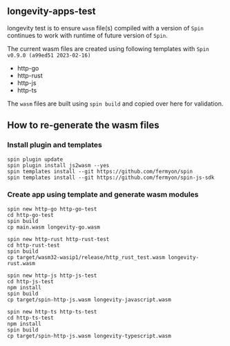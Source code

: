 ## longevity-apps-test

longevity test is to ensure `wasm` file(s) compiled with a version of `Spin` continues to work with runtime of future version of `Spin`. 

The current wasm files are created using following templates with `Spin v0.9.0 (a99ed51 2023-02-16)`

- http-go
- http-rust
- http-js
- http-ts

The `wasm` files are built using `spin build` and copied over here for validation.

## How to re-generate the wasm files

### Install plugin and templates

```
spin plugin update
spin plugin install js2wasm --yes
spin templates install --git https://github.com/fermyon/spin
spin templates install --git https://github.com/fermyon/spin-js-sdk
```

### Create app using template and generate wasm modules

```
spin new http-go http-go-test
cd http-go-test
spin build
cp main.wasm longevity-go.wasm
```

```
spin new http-rust http-rust-test
cd http-rust-test
spin build
cp target/wasm32-wasip1/release/http_rust_test.wasm longevity-rust.wasm
```

```
spin new http-js http-js-test
cd http-js-test
npm install
spin build
cp target/spin-http-js.wasm longevity-javascript.wasm
```

```
spin new http-ts http-ts-test
cd http-ts-test
npm install
spin build
cp target/spin-http-js.wasm longevity-typescript.wasm
```

